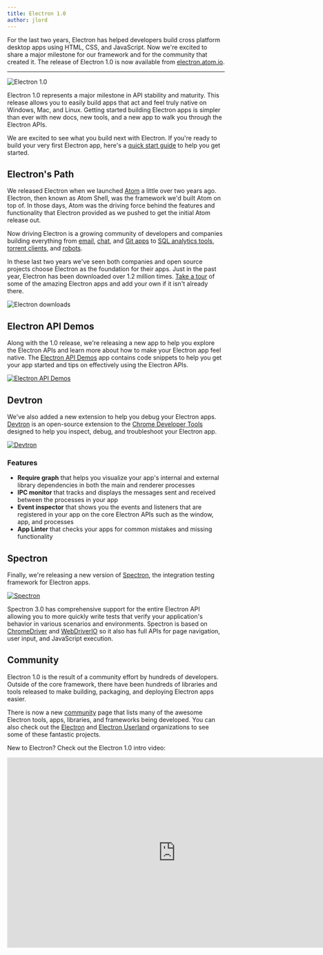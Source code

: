 ```yaml
---
title: Electron 1.0
author: jlord
---
```


For the last two years, Electron has helped developers build cross platform
desktop apps using HTML, CSS, and JavaScript. Now we're excited to share a major
milestone for our framework and for the community that created it. The release
of Electron 1.0 is now available from [electron.atom.io][electron.atom.io].

---

![Electron 1.0](https://cloud.githubusercontent.com/assets/378023/15007352/315f5eea-1213-11e6-984e-21f5dab31267.png)

Electron 1.0 represents a major milestone in API stability and maturity. This
release allows you to easily build apps that act and feel truly native on Windows,
Mac, and Linux. Getting started building Electron apps is simpler than ever
with new docs, new tools, and a new app to walk you through the Electron APIs.

We are excited to see what you build next with Electron. If you're ready to
build your very first Electron app, here's a [quick start guide][quick-start] to
help you get started.

## Electron's Path

We released Electron when we launched [Atom][atom] a little over two years ago.
Electron, then known as Atom Shell, was the framework we'd built Atom on top of.
In those days, Atom was the driving force behind the features and functionality
that Electron provided as we pushed to get the initial Atom release out.

Now driving Electron is a growing community of developers and companies building
everything from [email][nylas], [chat][slack], and [Git apps][gitkraken] to
[SQL analytics tools][wagon], [torrent clients][webtorrent], and [robots][jibo].

In these last two years we've seen both companies and open source projects
choose Electron as the foundation for their apps. Just in the past year, Electron
has been downloaded over 1.2 million times. [Take a tour][apps] of some
of the amazing Electron apps and add your own if it isn't already there.

![Electron downloads](https://cloud.githubusercontent.com/assets/378023/15037731/af7e87e0-12d8-11e6-94e2-117c360d0ac9.png)

## Electron API Demos

Along with the 1.0 release, we're releasing a new app to help you explore the
Electron APIs and learn more about how to make your Electron app feel native.
The [Electron API Demos][electron-api-demos] app contains code snippets to help
you get your app started and tips on effectively using the Electron APIs.

[![Electron API Demos](https://cloud.githubusercontent.com/assets/378023/15016148/ae06cc80-124a-11e6-80dd-076d83e492f6.png)][electron-api-demos]

## Devtron

We've also added a new extension to help you debug your Electron
apps. [Devtron][devtron] is an open-source extension to the [Chrome Developer Tools][devtools]
designed to help you inspect, debug, and troubleshoot your Electron app.

[![Devtron](https://cloud.githubusercontent.com/assets/378023/15036521/e3e7cd06-12ca-11e6-8054-ed0455015f05.png)][devtron]

### Features

  * **Require graph** that helps you visualize your app's internal and external
    library dependencies in both the main and renderer processes
  * **IPC monitor** that tracks and displays the messages sent and received
    between the processes in your app
  * **Event inspector** that shows you the events and listeners that are registered
    in your app on the core Electron APIs such as the window, app, and processes
  * **App Linter** that checks your apps for common mistakes and missing
    functionality

## Spectron

Finally, we're releasing a new version of [Spectron][spectron], the integration
testing framework for Electron apps.

[![Spectron](https://cloud.githubusercontent.com/assets/378023/15036523/ec43ea02-12ca-11e6-8c0e-1563d6c81f2e.png)][spectron]

Spectron 3.0 has comprehensive support for the entire Electron API allowing you
to more quickly write tests that verify your application's behavior in various
scenarios and environments. Spectron is based on [ChromeDriver][chromedriver]
and [WebDriverIO][webdriver] so it also has full APIs for page navigation, user
input, and JavaScript execution.

## Community

Electron 1.0 is the result of a community effort by hundreds of developers.
Outside of the core framework, there have been hundreds of libraries and tools
released to make building, packaging, and deploying Electron apps easier.

There is now a new [community][community] page that lists many of the awesome
Electron tools, apps, libraries, and frameworks being developed. You can also
check out the [Electron][electron-org] and [Electron Userland][electron-userland]
organizations to see some of these fantastic projects.

New to Electron? Check out the Electron 1.0 intro video:

<iframe width="780" height="440" src="https://www.youtube.com/embed/Y7aEiVwBAdk?rel=0" frameborder="0" allowfullscreen></iframe>

[apps]: http://electron.atom.io/apps
[atom]: https://atom.io
[chromedriver]: https://sites.google.com/a/chromium.org/chromedriver
[community]: http://electron.atom.io/community
[devtools]: https://developer.chrome.com/devtools
[devtron]: https://electron.atom.io/devtron
[electron.atom.io]: http://electron.atom.io
[electron-api-demos]: https://github.com/electron/electron-api-demos
[electron-org]: https://github.com/electron
[electron-userland]: https://github.com/electron-userland
[gitkraken]: https://www.gitkraken.com
[jibo]: https://www.jibo.com
[nylas]: https://nylas.com
[quick-start]: http://electron.atom.io/docs/latest/tutorial/quick-start
[slack]: https://slack.com
[spectron]: http://electron.atom.io/spectron
[wagon]: https://www.wagonhq.com
[webtorrent]: https://webtorrent.io/desktop
[webdriver]: http://webdriver.io
